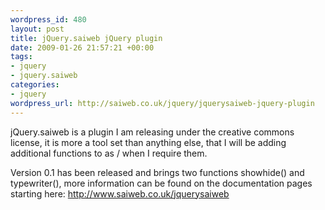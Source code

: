 ```yaml
--- 
wordpress_id: 480
layout: post
title: jQuery.saiweb jQuery plugin
date: 2009-01-26 21:57:21 +00:00
tags: 
- jquery
- jquery.saiweb
categories: 
- jquery
wordpress_url: http://saiweb.co.uk/jquery/jquerysaiweb-jquery-plugin
---
```

jQuery.saiweb is a plugin I am releasing under the creative commons license, it is more a tool set than anything else, that I will be adding additional functions to as / when I require them.

Version 0.1 has been released and brings two functions showhide() and typewriter(), more information can be found on the documentation pages starting here: <a href="http://www.saiweb.co.uk/jquerysaiweb">http://www.saiweb.co.uk/jquerysaiweb</a>

